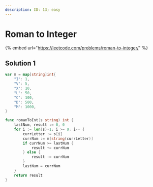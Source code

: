 ```yaml
---
description: ID: 13; easy
---
```

# Roman to Integer

{% embed url="https://leetcode.com/problems/roman-to-integer/" %}

## Solution 1

```go
var m = map[string]int{
    "I": 1,
    "V": 5,
    "X": 10,
    "L": 50,
    "C": 100,
    "D": 500,
    "M": 1000,
}

func romanToInt(s string) int {
    lastNum, result := 0, 0
    for i := len(s)-1; i >= 0; i-- {
        currLetter := s[i]
        currNum := m[string(currLetter)]
        if currNum >= lastNum {
            result += currNum
        } else {
            result -= currNum
        }
        lastNum = currNum
    }
    return result
}
```
